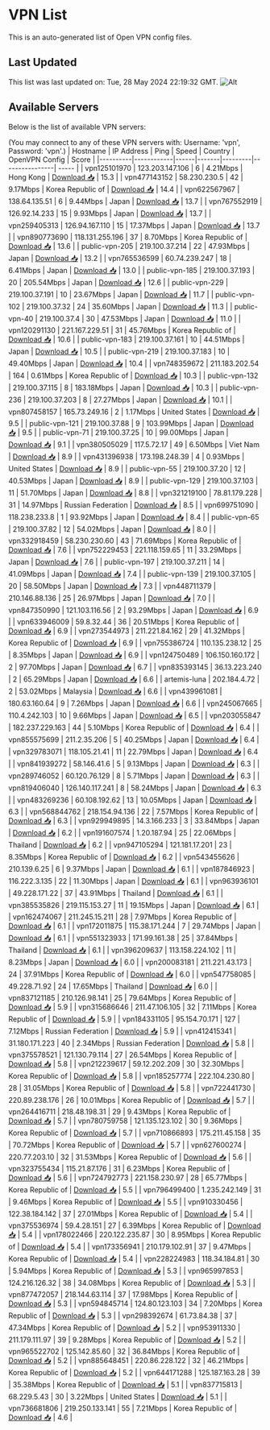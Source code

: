 # VPN List

This is an auto-generated list of Open VPN config files.

## Last Updated

This list was last updated on: Tue, 28 May 2024 22:19:32 GMT.
![Alt](https://repobeats.axiom.co/api/embed/186b98318ef1479477931607c1ad7d823f12451f.svg "Repobeats analytics image")

## Available Servers

Below is the list of available VPN servers:

(You may connect to any of these VPN servers with: Username: 'vpn', Password: 'vpn'.)
| Hostname | IP Address | Ping | Speed | Country | OpenVPN Config | Score |
|----------|------------|------|-------|---------|----------------| ----- |
| vpn125101970 | 123.203.147.106 | 6 | 4.21Mbps | Hong Kong | [Download 📥](./configs/server_0_HK.ovpn) | 15.3 |
| vpn477143152 | 58.230.230.5 | 42 | 9.17Mbps | Korea Republic of | [Download 📥](./configs/server_1_KR.ovpn) | 14.4 |
| vpn622567967 | 138.64.135.51 | 6 | 9.44Mbps | Japan | [Download 📥](./configs/server_2_JP.ovpn) | 13.7 |
| vpn767552919 | 126.92.14.233 | 15 | 9.93Mbps | Japan | [Download 📥](./configs/server_3_JP.ovpn) | 13.7 |
| vpn259405313 | 126.94.167.110 | 15 | 17.37Mbps | Japan | [Download 📥](./configs/server_4_JP.ovpn) | 13.7 |
| vpn890773690 | 118.131.255.196 | 37 | 8.70Mbps | Korea Republic of | [Download 📥](./configs/server_5_KR.ovpn) | 13.6 |
| public-vpn-205 | 219.100.37.214 | 22 | 47.93Mbps | Japan | [Download 📥](./configs/server_6_JP.ovpn) | 13.2 |
| vpn765536599 | 60.74.239.247 | 18 | 6.41Mbps | Japan | [Download 📥](./configs/server_7_JP.ovpn) | 13.0 |
| public-vpn-185 | 219.100.37.193 | 20 | 205.54Mbps | Japan | [Download 📥](./configs/server_8_JP.ovpn) | 12.6 |
| public-vpn-229 | 219.100.37.191 | 10 | 23.67Mbps | Japan | [Download 📥](./configs/server_9_JP.ovpn) | 11.7 |
| public-vpn-102 | 219.100.37.32 | 24 | 35.60Mbps | Japan | [Download 📥](./configs/server_10_JP.ovpn) | 11.3 |
| public-vpn-40 | 219.100.37.4 | 30 | 47.53Mbps | Japan | [Download 📥](./configs/server_11_JP.ovpn) | 11.0 |
| vpn120291130 | 221.167.229.51 | 31 | 45.76Mbps | Korea Republic of | [Download 📥](./configs/server_12_KR.ovpn) | 10.6 |
| public-vpn-183 | 219.100.37.161 | 10 | 44.51Mbps | Japan | [Download 📥](./configs/server_13_JP.ovpn) | 10.5 |
| public-vpn-219 | 219.100.37.183 | 10 | 49.40Mbps | Japan | [Download 📥](./configs/server_14_JP.ovpn) | 10.4 |
| vpn748359672 | 211.183.202.54 | 164 | 0.61Mbps | Korea Republic of | [Download 📥](./configs/server_15_KR.ovpn) | 10.3 |
| public-vpn-132 | 219.100.37.115 | 8 | 183.18Mbps | Japan | [Download 📥](./configs/server_16_JP.ovpn) | 10.3 |
| public-vpn-236 | 219.100.37.203 | 8 | 27.27Mbps | Japan | [Download 📥](./configs/server_17_JP.ovpn) | 10.1 |
| vpn807458157 | 165.73.249.16 | 2 | 1.17Mbps | United States | [Download 📥](./configs/server_18_US.ovpn) | 9.5 |
| public-vpn-121 | 219.100.37.88 | 9 | 103.99Mbps | Japan | [Download 📥](./configs/server_19_JP.ovpn) | 9.5 |
| public-vpn-71 | 219.100.37.25 | 10 | 99.00Mbps | Japan | [Download 📥](./configs/server_20_JP.ovpn) | 9.1 |
| vpn380505029 | 117.5.72.17 | 49 | 6.50Mbps | Viet Nam | [Download 📥](./configs/server_21_VN.ovpn) | 8.9 |
| vpn431396938 | 173.198.248.39 | 4 | 0.93Mbps | United States | [Download 📥](./configs/server_22_US.ovpn) | 8.9 |
| public-vpn-55 | 219.100.37.20 | 12 | 40.53Mbps | Japan | [Download 📥](./configs/server_23_JP.ovpn) | 8.9 |
| public-vpn-129 | 219.100.37.103 | 11 | 51.70Mbps | Japan | [Download 📥](./configs/server_24_JP.ovpn) | 8.8 |
| vpn321219100 | 78.81.179.228 | 31 | 14.97Mbps | Russian Federation | [Download 📥](./configs/server_25_RU.ovpn) | 8.5 |
| vpn699751090 | 118.238.233.8 | 1 | 93.92Mbps | Japan | [Download 📥](./configs/server_26_JP.ovpn) | 8.4 |
| public-vpn-65 | 219.100.37.82 | 12 | 54.02Mbps | Japan | [Download 📥](./configs/server_27_JP.ovpn) | 8.0 |
| vpn332918459 | 58.230.230.60 | 43 | 71.69Mbps | Korea Republic of | [Download 📥](./configs/server_28_KR.ovpn) | 7.6 |
| vpn752229453 | 221.118.159.65 | 11 | 33.29Mbps | Japan | [Download 📥](./configs/server_29_JP.ovpn) | 7.6 |
| public-vpn-197 | 219.100.37.211 | 14 | 41.09Mbps | Japan | [Download 📥](./configs/server_30_JP.ovpn) | 7.4 |
| public-vpn-139 | 219.100.37.105 | 20 | 58.50Mbps | Japan | [Download 📥](./configs/server_31_JP.ovpn) | 7.3 |
| vpn448711379 | 210.146.88.136 | 25 | 26.97Mbps | Japan | [Download 📥](./configs/server_32_JP.ovpn) | 7.0 |
| vpn847350990 | 121.103.116.56 | 2 | 93.29Mbps | Japan | [Download 📥](./configs/server_33_JP.ovpn) | 6.9 |
| vpn633946009 | 59.8.32.44 | 36 | 20.51Mbps | Korea Republic of | [Download 📥](./configs/server_34_KR.ovpn) | 6.9 |
| vpn273544973 | 211.221.84.162 | 29 | 41.32Mbps | Korea Republic of | [Download 📥](./configs/server_35_KR.ovpn) | 6.9 |
| vpn755386724 | 110.135.238.12 | 25 | 8.35Mbps | Japan | [Download 📥](./configs/server_36_JP.ovpn) | 6.9 |
| vpn124750489 | 106.150.160.172 | 2 | 97.70Mbps | Japan | [Download 📥](./configs/server_37_JP.ovpn) | 6.7 |
| vpn835393145 | 36.13.223.240 | 2 | 65.29Mbps | Japan | [Download 📥](./configs/server_38_JP.ovpn) | 6.6 |
| artemis-luna | 202.184.4.72 | 2 | 53.02Mbps | Malaysia | [Download 📥](./configs/server_39_MY.ovpn) | 6.6 |
| vpn439961081 | 180.63.160.64 | 9 | 7.26Mbps | Japan | [Download 📥](./configs/server_40_JP.ovpn) | 6.6 |
| vpn245067665 | 110.4.242.103 | 10 | 9.66Mbps | Japan | [Download 📥](./configs/server_41_JP.ovpn) | 6.5 |
| vpn203055847 | 182.237.229.163 | 44 | 5.10Mbps | Korea Republic of | [Download 📥](./configs/server_42_KR.ovpn) | 6.4 |
| vpn855575699 | 211.2.35.206 | 5 | 40.25Mbps | Japan | [Download 📥](./configs/server_43_JP.ovpn) | 6.4 |
| vpn329783071 | 118.105.21.41 | 11 | 22.79Mbps | Japan | [Download 📥](./configs/server_44_JP.ovpn) | 6.4 |
| vpn841939272 | 58.146.41.6 | 5 | 9.13Mbps | Japan | [Download 📥](./configs/server_45_JP.ovpn) | 6.3 |
| vpn289746052 | 60.120.76.129 | 8 | 5.71Mbps | Japan | [Download 📥](./configs/server_46_JP.ovpn) | 6.3 |
| vpn819406040 | 126.140.117.241 | 8 | 58.24Mbps | Japan | [Download 📥](./configs/server_47_JP.ovpn) | 6.3 |
| vpn483269236 | 60.108.192.62 | 13 | 10.05Mbps | Japan | [Download 📥](./configs/server_48_JP.ovpn) | 6.3 |
| vpn568844762 | 218.154.94.136 | 22 | 7.57Mbps | Korea Republic of | [Download 📥](./configs/server_49_KR.ovpn) | 6.3 |
| vpn929949895 | 14.3.166.233 | 3 | 33.84Mbps | Japan | [Download 📥](./configs/server_50_JP.ovpn) | 6.2 |
| vpn191607574 | 1.20.187.94 | 25 | 22.06Mbps | Thailand | [Download 📥](./configs/server_51_TH.ovpn) | 6.2 |
| vpn947105294 | 121.181.17.201 | 23 | 8.35Mbps | Korea Republic of | [Download 📥](./configs/server_52_KR.ovpn) | 6.2 |
| vpn543455626 | 210.139.6.25 | 6 | 9.37Mbps | Japan | [Download 📥](./configs/server_53_JP.ovpn) | 6.1 |
| vpn187846923 | 116.222.3.135 | 22 | 11.30Mbps | Japan | [Download 📥](./configs/server_54_JP.ovpn) | 6.1 |
| vpn963936101 | 49.228.171.22 | 37 | 43.91Mbps | Thailand | [Download 📥](./configs/server_55_TH.ovpn) | 6.1 |
| vpn385535826 | 219.115.153.27 | 11 | 19.15Mbps | Japan | [Download 📥](./configs/server_56_JP.ovpn) | 6.1 |
| vpn162474067 | 211.245.15.211 | 28 | 7.97Mbps | Korea Republic of | [Download 📥](./configs/server_57_KR.ovpn) | 6.1 |
| vpn172011875 | 115.38.171.244 | 7 | 29.74Mbps | Japan | [Download 📥](./configs/server_58_JP.ovpn) | 6.1 |
| vpn551323933 | 171.99.161.38 | 25 | 37.84Mbps | Thailand | [Download 📥](./configs/server_59_TH.ovpn) | 6.1 |
| vpn396209637 | 113.158.224.102 | 11 | 8.23Mbps | Japan | [Download 📥](./configs/server_60_JP.ovpn) | 6.0 |
| vpn200083181 | 211.221.43.173 | 24 | 37.91Mbps | Korea Republic of | [Download 📥](./configs/server_61_KR.ovpn) | 6.0 |
| vpn547758085 | 49.228.71.92 | 24 | 17.65Mbps | Thailand | [Download 📥](./configs/server_62_TH.ovpn) | 6.0 |
| vpn837121185 | 210.126.98.141 | 25 | 79.64Mbps | Korea Republic of | [Download 📥](./configs/server_63_KR.ovpn) | 5.9 |
| vpn315686646 | 211.47.106.105 | 32 | 7.11Mbps | Korea Republic of | [Download 📥](./configs/server_64_KR.ovpn) | 5.9 |
| vpn184331105 | 95.154.70.171 | 127 | 7.12Mbps | Russian Federation | [Download 📥](./configs/server_65_RU.ovpn) | 5.9 |
| vpn412415341 | 31.180.171.223 | 40 | 2.34Mbps | Russian Federation | [Download 📥](./configs/server_66_RU.ovpn) | 5.8 |
| vpn375578521 | 121.130.79.114 | 27 | 26.54Mbps | Korea Republic of | [Download 📥](./configs/server_67_KR.ovpn) | 5.8 |
| vpn212239617 | 59.12.202.209 | 30 | 32.30Mbps | Korea Republic of | [Download 📥](./configs/server_68_KR.ovpn) | 5.8 |
| vpn185257774 | 222.104.230.80 | 28 | 31.05Mbps | Korea Republic of | [Download 📥](./configs/server_69_KR.ovpn) | 5.8 |
| vpn722441730 | 220.89.238.176 | 26 | 10.01Mbps | Korea Republic of | [Download 📥](./configs/server_70_KR.ovpn) | 5.7 |
| vpn264416711 | 218.48.198.31 | 29 | 9.43Mbps | Korea Republic of | [Download 📥](./configs/server_71_KR.ovpn) | 5.7 |
| vpn780759758 | 121.135.123.102 | 30 | 9.36Mbps | Korea Republic of | [Download 📥](./configs/server_72_KR.ovpn) | 5.7 |
| vpn710866893 | 175.211.45.158 | 35 | 70.72Mbps | Korea Republic of | [Download 📥](./configs/server_73_KR.ovpn) | 5.7 |
| vpn627600274 | 220.77.203.10 | 32 | 31.53Mbps | Korea Republic of | [Download 📥](./configs/server_74_KR.ovpn) | 5.6 |
| vpn323755434 | 115.21.87.176 | 31 | 6.23Mbps | Korea Republic of | [Download 📥](./configs/server_75_KR.ovpn) | 5.6 |
| vpn724792773 | 221.158.230.97 | 28 | 65.77Mbps | Korea Republic of | [Download 📥](./configs/server_76_KR.ovpn) | 5.5 |
| vpn796499400 | 1.235.242.149 | 31 | 9.46Mbps | Korea Republic of | [Download 📥](./configs/server_77_KR.ovpn) | 5.5 |
| vpn910330456 | 122.38.184.142 | 37 | 27.01Mbps | Korea Republic of | [Download 📥](./configs/server_78_KR.ovpn) | 5.4 |
| vpn375536974 | 59.4.28.151 | 27 | 6.39Mbps | Korea Republic of | [Download 📥](./configs/server_79_KR.ovpn) | 5.4 |
| vpn178022466 | 220.122.235.87 | 30 | 8.95Mbps | Korea Republic of | [Download 📥](./configs/server_80_KR.ovpn) | 5.4 |
| vpn173356941 | 210.179.102.91 | 37 | 9.47Mbps | Korea Republic of | [Download 📥](./configs/server_81_KR.ovpn) | 5.4 |
| vpn228224983 | 118.34.184.81 | 30 | 5.94Mbps | Korea Republic of | [Download 📥](./configs/server_82_KR.ovpn) | 5.3 |
| vpn965997853 | 124.216.126.32 | 38 | 34.08Mbps | Korea Republic of | [Download 📥](./configs/server_83_KR.ovpn) | 5.3 |
| vpn877472057 | 218.144.63.114 | 37 | 17.98Mbps | Korea Republic of | [Download 📥](./configs/server_84_KR.ovpn) | 5.3 |
| vpn594845714 | 124.80.123.103 | 34 | 7.20Mbps | Korea Republic of | [Download 📥](./configs/server_85_KR.ovpn) | 5.3 |
| vpn298392674 | 61.73.84.38 | 37 | 47.34Mbps | Korea Republic of | [Download 📥](./configs/server_86_KR.ovpn) | 5.2 |
| vpn953911330 | 211.179.111.97 | 39 | 9.28Mbps | Korea Republic of | [Download 📥](./configs/server_87_KR.ovpn) | 5.2 |
| vpn965522702 | 125.142.85.60 | 32 | 36.84Mbps | Korea Republic of | [Download 📥](./configs/server_88_KR.ovpn) | 5.2 |
| vpn885648451 | 220.86.228.122 | 32 | 46.21Mbps | Korea Republic of | [Download 📥](./configs/server_89_KR.ovpn) | 5.2 |
| vpn644171288 | 125.187.163.28 | 39 | 35.38Mbps | Korea Republic of | [Download 📥](./configs/server_90_KR.ovpn) | 5.1 |
| vpn837715813 | 68.229.5.43 | 30 | 3.22Mbps | United States | [Download 📥](./configs/server_91_US.ovpn) | 5.1 |
| vpn736681806 | 219.250.133.141 | 55 | 7.21Mbps | Korea Republic of | [Download 📥](./configs/server_92_KR.ovpn) | 4.6 |
